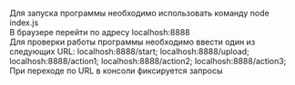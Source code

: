 Для запуска программы необходимо использовать команду node index.js <br/>
В браузере перейти по адресу localhosh:8888 <br/>
Для проверки работы программы необходимо ввести один из следующих URL: localhosh:8888/start; localhosh:8888/upload; localhosh:8888/action1; localhosh:8888/action2; localhosh:8888/action3; <br/>
При переходе по URL в консоли фиксируется запросы

